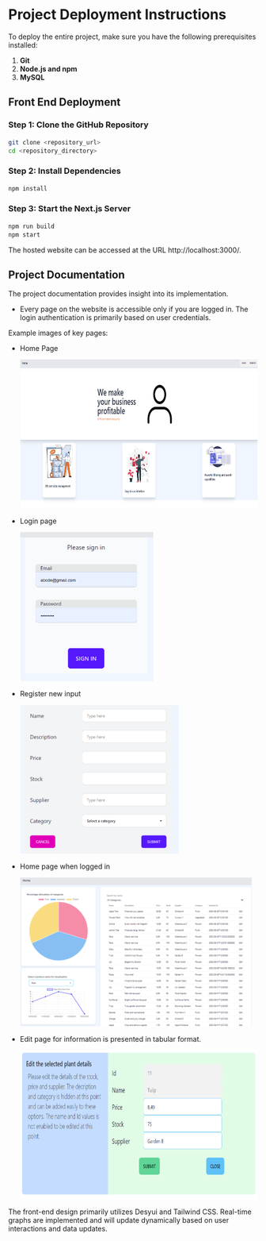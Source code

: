 # Project Deployment Instructions

To deploy the entire project, make sure you have the following prerequisites installed:

1. **Git**
2. **Node.js and npm**
3. **MySQL**

## Front End Deployment

### Step 1: Clone the GitHub Repository

```bash
git clone <repository_url>
cd <repository_directory>
```

### Step 2: Install Dependencies

```bash
npm install
```

### Step 3: Start the Next.js Server

```bash
npm run build
npm start
```

The hosted website can be accessed at the URL http://localhost:3000/.

## Project Documentation

The project documentation provides insight into its implementation.

- Every page on the website is accessible only if you are logged in. The login authentication is primarily based on user credentials.

Example images of key pages:

- Home Page

   <img src="public/readme/Home.PNG" alt="Login page" height="300">

- Login page

  <img src="public/readme/login.PNG" alt="Login page" height="300">

- Register new input

  <img src="public/readme/Regsiter_user.PNG" alt="Register new input" height="300">

- Home page when logged in

  <img src="public/readme/home_login.PNG" alt="Homepage Screenshot" height="300">

- Edit page for information is presented in tabular format.

  <img src="public/readme/Plant_edit.PNG" alt="Edit page" height="300">

The front-end design primarily utilizes Desyui and Tailwind CSS. Real-time graphs are implemented and will update dynamically based on user interactions and data updates.
